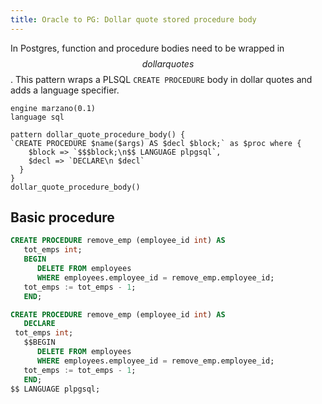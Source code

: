 ```yaml
---
title: Oracle to PG: Dollar quote stored procedure body
---
```


In Postgres, function and procedure bodies need to be wrapped in $$dollar quotes$$.
This pattern wraps a PLSQL `CREATE PROCEDURE` body in dollar quotes and adds a language specifier.

```grit
engine marzano(0.1)
language sql

pattern dollar_quote_procedure_body() {
`CREATE PROCEDURE $name($args) AS $decl $block;` as $proc where {
    $block => `$$$block;\n$$ LANGUAGE plpgsql`,
    $decl => `DECLARE\n $decl`
  }
}
dollar_quote_procedure_body()
```

## Basic procedure

```sql
CREATE PROCEDURE remove_emp (employee_id int) AS
   tot_emps int;
   BEGIN
      DELETE FROM employees
      WHERE employees.employee_id = remove_emp.employee_id;
   tot_emps := tot_emps - 1;
   END;
```

```sql
CREATE PROCEDURE remove_emp (employee_id int) AS
   DECLARE
 tot_emps int;
   $$BEGIN
      DELETE FROM employees
      WHERE employees.employee_id = remove_emp.employee_id;
   tot_emps := tot_emps - 1;
   END;
$$ LANGUAGE plpgsql;
```
